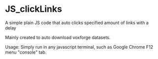 # JS_clickLinks
A simple plain JS code that auto clicks specified amount of links with a delay

Mainly created to auto download voxforge datasets.

Usage:
Simply run in any javascript terminal, such as Google Chrome F12 menu "console" tab.
